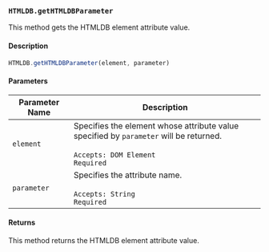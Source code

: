 ### `HTMLDB.getHTMLDBParameter`

This method gets the HTMLDB element attribute value.

#### Description

```javascript
HTMLDB.getHTMLDBParameter(element, parameter)
```

#### Parameters

| Parameter Name             | Description                               |
| -------------------------- | ----------------------------------------- |
| `element` | Specifies the element whose attribute value specified by `parameter` will be returned.<br><br>`Accepts: DOM Element`<br>`Required` |
| `parameter` | Specifies the attribute name.<br><br>`Accepts: String`<br>`Required` |

#### Returns

This method returns the HTMLDB element attribute value.